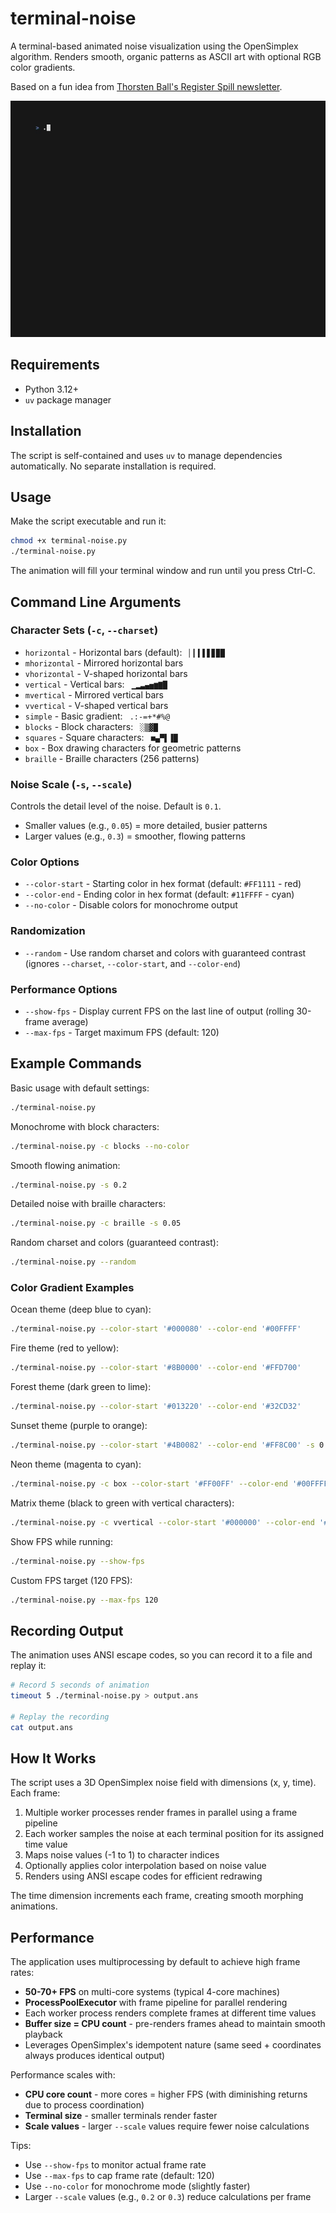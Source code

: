 # terminal-noise

A terminal-based animated noise visualization using the OpenSimplex algorithm. Renders smooth, organic patterns as ASCII art with optional RGB color gradients.

Based on a fun idea from [Thorsten Ball's Register Spill newsletter](https://registerspill.thorstenball.com/p/joy-and-curiosity-46).

![Demo](demo.gif)

## Requirements

- Python 3.12+
- `uv` package manager

## Installation

The script is self-contained and uses `uv` to manage dependencies automatically. No separate installation is required.

## Usage

Make the script executable and run it:

```bash
chmod +x terminal-noise.py
./terminal-noise.py
```

The animation will fill your terminal window and run until you press Ctrl-C.

## Command Line Arguments

### Character Sets (`-c`, `--charset`)

- `horizontal` - Horizontal bars (default): ` ▏▎▍▌▋▊▉█`
- `mhorizontal` - Mirrored horizontal bars
- `vhorizontal` - V-shaped horizontal bars
- `vertical` - Vertical bars: ` ▁▂▃▄▅▆▇█`
- `mvertical` - Mirrored vertical bars
- `vvertical` - V-shaped vertical bars
- `simple` - Basic gradient: ` .:-=+*#%@`
- `blocks` - Block characters: ` ░▒▓█`
- `squares` - Square characters: ` ■▄▀▌▐█`
- `box` - Box drawing characters for geometric patterns
- `braille` - Braille characters (256 patterns)

### Noise Scale (`-s`, `--scale`)

Controls the detail level of the noise. Default is `0.1`.

- Smaller values (e.g., `0.05`) = more detailed, busier patterns
- Larger values (e.g., `0.3`) = smoother, flowing patterns

### Color Options

- `--color-start` - Starting color in hex format (default: `#FF1111` - red)
- `--color-end` - Ending color in hex format (default: `#11FFFF` - cyan)
- `--no-color` - Disable colors for monochrome output

### Randomization

- `--random` - Use random charset and colors with guaranteed contrast (ignores `--charset`, `--color-start`, and `--color-end`)

### Performance Options

- `--show-fps` - Display current FPS on the last line of output (rolling 30-frame average)
- `--max-fps` - Target maximum FPS (default: 120)

## Example Commands

Basic usage with default settings:
```bash
./terminal-noise.py
```

Monochrome with block characters:
```bash
./terminal-noise.py -c blocks --no-color
```

Smooth flowing animation:
```bash
./terminal-noise.py -s 0.2
```

Detailed noise with braille characters:
```bash
./terminal-noise.py -c braille -s 0.05
```

Random charset and colors (guaranteed contrast):
```bash
./terminal-noise.py --random
```

### Color Gradient Examples

Ocean theme (deep blue to cyan):
```bash
./terminal-noise.py --color-start '#000080' --color-end '#00FFFF'
```

Fire theme (red to yellow):
```bash
./terminal-noise.py --color-start '#8B0000' --color-end '#FFD700'
```

Forest theme (dark green to lime):
```bash
./terminal-noise.py --color-start '#013220' --color-end '#32CD32'
```

Sunset theme (purple to orange):
```bash
./terminal-noise.py --color-start '#4B0082' --color-end '#FF8C00' -s 0.15
```

Neon theme (magenta to cyan):
```bash
./terminal-noise.py -c box --color-start '#FF00FF' --color-end '#00FFFF' -s 0.12
```

Matrix theme (black to green with vertical characters):
```bash
./terminal-noise.py -c vvertical --color-start '#000000' --color-end '#00FF00' -s 0.08
```

Show FPS while running:
```bash
./terminal-noise.py --show-fps
```

Custom FPS target (120 FPS):
```bash
./terminal-noise.py --max-fps 120
```

## Recording Output

The animation uses ANSI escape codes, so you can record it to a file and replay it:

```bash
# Record 5 seconds of animation
timeout 5 ./terminal-noise.py > output.ans

# Replay the recording
cat output.ans
```

## How It Works

The script uses a 3D OpenSimplex noise field with dimensions (x, y, time). Each frame:

1. Multiple worker processes render frames in parallel using a frame pipeline
2. Each worker samples the noise at each terminal position for its assigned time value
3. Maps noise values (-1 to 1) to character indices
4. Optionally applies color interpolation based on noise value
5. Renders using ANSI escape codes for efficient redrawing

The time dimension increments each frame, creating smooth morphing animations.

## Performance

The application uses multiprocessing by default to achieve high frame rates:

- **50-70+ FPS** on multi-core systems (typical 4-core machines)
- **ProcessPoolExecutor** with frame pipeline for parallel rendering
- Each worker process renders complete frames at different time values
- **Buffer size = CPU count** - pre-renders frames ahead to maintain smooth playback
- Leverages OpenSimplex's idempotent nature (same seed + coordinates always produces identical output)

Performance scales with:
- **CPU core count** - more cores = higher FPS (with diminishing returns due to process coordination)
- **Terminal size** - smaller terminals render faster
- **Scale values** - larger `--scale` values require fewer noise calculations

Tips:
- Use `--show-fps` to monitor actual frame rate
- Use `--max-fps` to cap frame rate (default: 120)
- Use `--no-color` for monochrome mode (slightly faster)
- Larger `--scale` values (e.g., `0.2` or `0.3`) reduce calculations per frame
